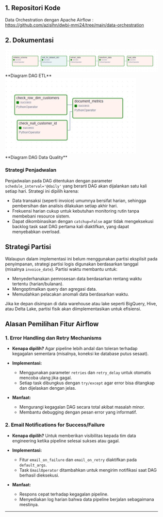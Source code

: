 ## 1. Repositori Kode

Data Orchestration dengan Apache Airflow : https://github.com/azislhn/dwbi-mmi24/tree/main/data-orchestration

## 2. Dokumentasi

<img src="etl_pipeline_diagram.jpeg" alt="Diagram DAG ETL" width="auto"/>
**Diagram DAG ETL**

<img src="data_quality_diagram.jpeg" alt="Diagram DAG ETL" width="auto"/>
**Diagram DAG Data Quality**

### Strategi Penjadwalan

Penjadwalan pada DAG ditentukan dengan parameter `schedule_interval='@daily'` yang berarti DAG akan dijalankan satu kali setiap hari. Strategi ini dipilih karena:

- Data transaksi (seperti invoice) umumnya bersifat harian, sehingga pembersihan dan analisis dilakukan setiap akhir hari.
- Frekuensi harian cukup untuk kebutuhan monitoring rutin tanpa membebani resource sistem.
- Dapat dikombinasikan dengan `catchup=False` agar tidak mengeksekusi backlog task saat DAG pertama kali diaktifkan, yang dapat menyebabkan overload.

## Strategi Partisi

Walaupun dalam implementasi ini belum menggunakan partisi eksplisit pada penyimpanan, strategi partisi logis digunakan berdasarkan tanggal (misalnya `invoice_date`). Partisi waktu membantu untuk:

- Menyederhanakan pemrosesan data berdasarkan rentang waktu tertentu (harian/bulanan).
- Mengoptimalkan query dan agregasi data.
- Memudahkan pelacakan anomali data berdasarkan waktu.

Jika ke depan disimpan di data warehouse atau lake seperti BigQuery, Hive, atau Delta Lake, partisi fisik akan diimplementasikan untuk efisiensi.

## Alasan Pemilihan Fitur Airflow

### 1. Error Handling dan Retry Mechanisms

- **Kenapa dipilih?**
  Agar pipeline lebih andal dan toleran terhadap kegagalan sementara (misalnya, koneksi ke database putus sesaat).

- **Implementasi:**
  - Menggunakan parameter `retries` dan `retry_delay` untuk otomatis mencoba ulang jika gagal.
  - Setiap task dibungkus dengan `try/except` agar error bisa ditangkap dan dijelaskan dengan jelas.

- **Manfaat:**
  - Mengurangi kegagalan DAG secara total akibat masalah minor.
  - Membantu debugging dengan pesan error yang informatif.

### 2. Email Notifications for Success/Failure

- **Kenapa dipilih?**
  Untuk memberikan visibilitas kepada tim data engineering ketika pipeline selesai sukses atau gagal.

- **Implementasi:**
  - Fitur `email_on_failure` dan `email_on_retry` diaktifkan pada `default_args`.
  - Task `EmailOperator` ditambahkan untuk mengirim notifikasi saat DAG berhasil dieksekusi.

- **Manfaat:**
  - Respons cepat terhadap kegagalan pipeline.
  - Menyediakan log harian bahwa data pipeline berjalan sebagaimana mestinya.

---
